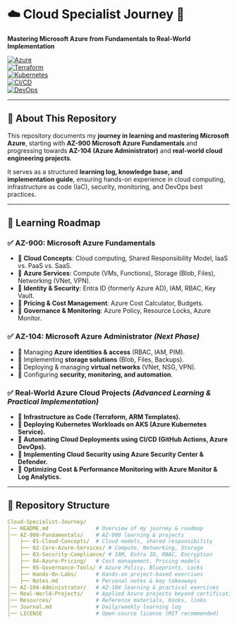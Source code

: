 # ☁️ **Cloud Specialist Journey** 🚀

**Mastering Microsoft Azure from Fundamentals to Real-World Implementation**  

[![Azure](https://img.shields.io/badge/Azure-0078D4?style=flat-square&logo=microsoftazure&logoColor=white)](https://azure.microsoft.com/)  
[![Terraform](https://img.shields.io/badge/Terraform-7B42BC?style=flat-square&logo=terraform&logoColor=white)](https://www.terraform.io/)  
[![Kubernetes](https://img.shields.io/badge/Kubernetes-326CE5?style=flat-square&logo=kubernetes&logoColor=white)](https://kubernetes.io/)  
[![CI/CD](https://img.shields.io/badge/GitHub%20Actions-2088FF?style=flat-square&logo=githubactions&logoColor=white)](https://github.com/features/actions)  
[![DevOps](https://img.shields.io/badge/DevOps-%23FCA121.svg?style=flat-square&logo=dev.to&logoColor=white)](https://azure.microsoft.com/en-us/solutions/devops/)  

---

## 📌 **About This Repository**

This repository documents my **journey in learning and mastering Microsoft Azure**, starting with **AZ-900 Microsoft Azure Fundamentals** and progressing towards **AZ-104 (Azure Administrator)** and **real-world cloud engineering projects**.  

It serves as a structured **learning log, knowledge base, and implementation guide**, ensuring hands-on experience in cloud computing, infrastructure as code (IaC), security, monitoring, and DevOps best practices.

---

## 📖 **Learning Roadmap**

### ✅ **AZ-900: Microsoft Azure Fundamentals**
- 🔹 **Cloud Concepts**: Cloud computing, Shared Responsibility Model, IaaS vs. PaaS vs. SaaS.  
- 🔹 **Azure Services**: Compute (VMs, Functions), Storage (Blob, Files), Networking (VNet, VPN).  
- 🔹 **Identity & Security**: Entra ID (formerly Azure AD), IAM, RBAC, Key Vault.  
- 🔹 **Pricing & Cost Management**: Azure Cost Calculator, Budgets.  
- 🔹 **Governance & Monitoring**: Azure Policy, Resource Locks, Azure Monitor.  

### ✅ **AZ-104: Microsoft Azure Administrator** *(Next Phase)*  
- 🔹 Managing **Azure identities & access** (RBAC, IAM, PIM).  
- 🔹 Implementing **storage solutions** (Blob, Files, Backups).  
- 🔹 Deploying & managing **virtual networks** (VNet, NSG, VPN).  
- 🔹 Configuring **security, monitoring, and automation**.  

### ✅ **Real-World Azure Cloud Projects** *(Advanced Learning & Practical Implementation)*  
- 🔹 **Infrastructure as Code (Terraform, ARM Templates).**  
- 🔹 **Deploying Kubernetes Workloads on AKS (Azure Kubernetes Service).**  
- 🔹 **Automating Cloud Deployments using CI/CD (GitHub Actions, Azure DevOps).**  
- 🔹 **Implementing Cloud Security using Azure Security Center & Defender.**  
- 🔹 **Optimizing Cost & Performance Monitoring with Azure Monitor & Log Analytics.**  

---

## 📂 **Repository Structure**

```yaml
Cloud-Specialist-Journey/
│── README.md               # Overview of my journey & roadmap  
│── AZ-900-Fundamentals/    # AZ-900 learning & projects  
│   ├── 01-Cloud-Concepts/  # Cloud models, shared responsibility  
│   ├── 02-Core-Azure-Services/ # Compute, Networking, Storage  
│   ├── 03-Security-Compliance/ # IAM, Entra ID, RBAC, Encryption  
│   ├── 04-Azure-Pricing/   # Cost management, Pricing models  
│   ├── 05-Governance-Tools/ # Azure Policy, Blueprints, Locks  
│   ├── Hands-On-Labs/      # Hands-on project-based exercises  
│   ├── Notes.md            # Personal notes & key takeaways  
│── AZ-104-Administrator/   # AZ-104 learning & practical exercises  
│── Real-World-Projects/    # Applied Azure projects beyond certification  
│── Resources/              # Reference materials, books, links  
│── Journal.md              # Daily/weekly learning log  
│── LICENSE                 # Open-source license (MIT recommended)  
```

